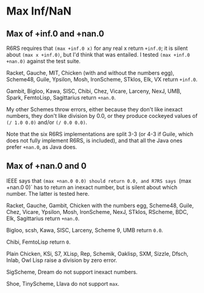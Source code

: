 # Max Inf/NaN

## Max of +inf.0 and +nan.0

R6RS requires that `(max +inf.0 x)` for any real x return `+inf.0`; it is silent about `(max x +inf.0)`, but I'd think that was entailed.  I tested `(max +inf.0 +nan.0)` against the test suite.

Racket, Gauche, MIT, Chicken (with and without the numbers egg), Scheme48, Guile, Ypsilon, Mosh, IronScheme, STklos, Elk, VX return `+inf.0`.

Gambit, Bigloo, Kawa, SISC, Chibi, Chez, Vicare, Larceny, NexJ, UMB, Spark, FemtoLisp, Sagittarius return `+nan.0`.

My other Schemes throw errors, either because they don't like inexact numbers, they don't like division by 0.0, or they produce cockeyed values of `(/ 1.0 0.0)` and/or `(/ 0.0 0.0)`.

Note that the six R6RS implementations are split 3-3 (or 4-3 if Guile, which does not fully implement R6RS, is included), and that all the Java ones prefer `+nan.0`, as Java does.

## Max of +nan.0 and 0

IEEE says that `(max +nan.0 0.0) should return 0.0, and R7RS says `(max +nan.0 0)` has to return an inexact number, but is silent about which number.  The latter is tested here.

Racket, Gauche, Gambit, Chicken with the numbers egg, Scheme48, Guile, Chez, Vicare, Ypsilon, Mosh, IronScheme, NexJ, STklos, RScheme, BDC, Elk, Sagittarius return `+nan.0`.

Bigloo, scsh, Kawa, SISC, Larceny, Scheme 9, UMB return `0.0`.

Chibi, FemtoLisp return `0`.

Plain Chicken, KSi, S7, XLisp, Rep, Schemik, Oaklisp, SXM, Sizzle, Dfsch, Inlab, Owl Lisp raise a division by zero error.

SigScheme, Dream do not support inexact numbers.

Shoe, TinyScheme, Llava do not support `max`.
